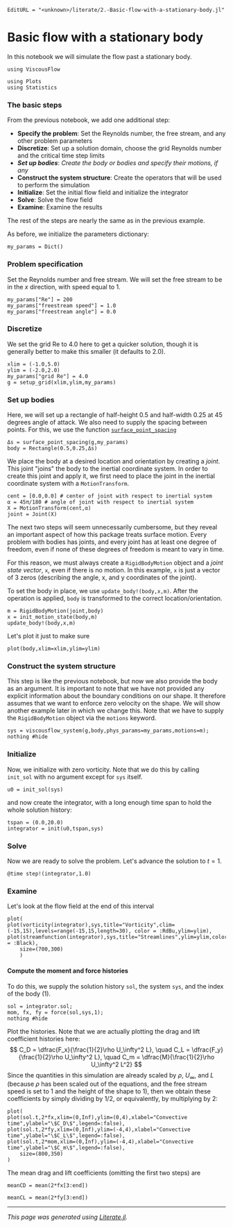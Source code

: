 ```@meta
EditURL = "<unknown>/literate/2.-Basic-flow-with-a-stationary-body.jl"
```

# Basic flow with a stationary body
In this notebook we will simulate the flow past a stationary body.

````@example 2.-Basic-flow-with-a-stationary-body
using ViscousFlow
````

````@example 2.-Basic-flow-with-a-stationary-body
using Plots
using Statistics
````

### The basic steps
From the previous notebook, we add one additional step:
* **Specify the problem**: Set the Reynolds number, the free stream, and any other problem parameters
* **Discretize**: Set up a solution domain, choose the grid Reynolds number and the critical time step limits
* ***Set up bodies***: *Create the body or bodies and specify their motions, if any*
* **Construct the system structure**: Create the operators that will be used to perform the simulation
* **Initialize**: Set the initial flow field and initialize the integrator
* **Solve**: Solve the flow field
* **Examine**: Examine the results

The rest of the steps are nearly the same as in the previous example.

As before, we initialize the parameters dictionary:

````@example 2.-Basic-flow-with-a-stationary-body
my_params = Dict()
````

### Problem specification
Set the Reynolds number and free stream. We will set the free stream to be in the $x$ direction, with speed equal to 1.

````@example 2.-Basic-flow-with-a-stationary-body
my_params["Re"] = 200
my_params["freestream speed"] = 1.0
my_params["freestream angle"] = 0.0
````

### Discretize
We set the grid Re to 4.0 here to get a quicker solution, though it is generally
better to make this smaller (it defaults to 2.0).

````@example 2.-Basic-flow-with-a-stationary-body
xlim = (-1.0,5.0)
ylim = (-2.0,2.0)
my_params["grid Re"] = 4.0
g = setup_grid(xlim,ylim,my_params)
````

### Set up bodies
Here, we will set up a rectangle of half-height 0.5 and half-width 0.25
at 45 degrees angle of attack. We also need to supply the spacing between points. For this, we use
the function [`surface_point_spacing`](@ref)

````@example 2.-Basic-flow-with-a-stationary-body
Δs = surface_point_spacing(g,my_params)
body = Rectangle(0.5,0.25,Δs)
````

We place the body at a desired location and orientation by creating a *joint*.
This joint "joins" the body to the inertial coordinate system. In order
to create this joint and apply it, we first need to place the joint in the inertial
coordinate system with a `MotionTransform`.

````@example 2.-Basic-flow-with-a-stationary-body
cent = [0.0,0.0] # center of joint with respect to inertial system
α = 45π/180 # angle of joint with respect to inertial system
X = MotionTransform(cent,α)
joint = Joint(X)
````

The next two steps will seem unnecessarily cumbersome, but they reveal
an important aspect of how this package treats surface motion. Every
problem with bodies has joints, and every joint has at least one degree
of freedom, even if none of these degrees of freedom is meant to vary in time.

For this reason, we must always create a `RigidBodyMotion` object and a
*joint state vector*, `x`, even if there is no motion. In this example,
`x` is just a vector of 3 zeros (describing the angle, x, and y
coordinates of the joint).

To set the body in place, we use `update_body!(body,x,m)`. After the operation is
applied, `body` is transformed to the correct location/orientation.

````@example 2.-Basic-flow-with-a-stationary-body
m = RigidBodyMotion(joint,body)
x = init_motion_state(body,m)
update_body!(body,x,m)
````

Let's plot it just to make sure

````@example 2.-Basic-flow-with-a-stationary-body
plot(body,xlim=xlim,ylim=ylim)
````

### Construct the system structure
This step is like the previous notebook, but now we also provide the body as an argument. It is important
to note that we have not provided any explicit information about the boundary conditions on our shape.
It therefore assumes that we want to enforce zero velocity on the shape. We will show another
example later in which we change this. Note that we have to supply the `RigidBodyMotion`
object via the `motions` keyword.

````@example 2.-Basic-flow-with-a-stationary-body
sys = viscousflow_system(g,body,phys_params=my_params,motions=m);
nothing #hide
````

### Initialize
Now, we initialize with zero vorticity. Note that we do this by calling
`init_sol` with no argument except for `sys` itself.

````@example 2.-Basic-flow-with-a-stationary-body
u0 = init_sol(sys)
````

and now create the integrator, with a long enough time span to hold the whole
solution history:

````@example 2.-Basic-flow-with-a-stationary-body
tspan = (0.0,20.0)
integrator = init(u0,tspan,sys)
````

### Solve
Now we are ready to solve the problem. Let's advance the solution to $t = 1$.

````@example 2.-Basic-flow-with-a-stationary-body
@time step!(integrator,1.0)
````

### Examine
Let's look at the flow field at the end of this interval

````@example 2.-Basic-flow-with-a-stationary-body
plot(
plot(vorticity(integrator),sys,title="Vorticity",clim=(-15,15),levels=range(-15,15,length=30), color = :RdBu,ylim=ylim),
plot(streamfunction(integrator),sys,title="Streamlines",ylim=ylim,color = :Black),
    size=(700,300)
    )
````

#### Compute the moment and force histories
To do this, we supply the solution history `sol`, the system `sys`, and the index
of the body (1).

````@example 2.-Basic-flow-with-a-stationary-body
sol = integrator.sol;
mom, fx, fy = force(sol,sys,1);
nothing #hide
````

Plot the histories. Note that we are actually plotting the drag and lift
coefficient histories here:
$$ C_D = \dfrac{F_x}{\frac{1}{2}\rho U_\infty^2 L}, \quad C_L = \dfrac{F_y}{\frac{1}{2}\rho U_\infty^2 L}, \quad C_m = \dfrac{M}{\frac{1}{2}\rho U_\infty^2 L^2} $$
Since the quantities in this simulation are already scaled by $\rho$, $U_\infty$, and $L$
(because $\rho$ has been scaled out of the equations, and the free stream speed is
set to 1 and the height of the shape to 1), then we obtain these coefficients by
simply dividing by 1/2, or equivalently, by multiplying by 2:

````@example 2.-Basic-flow-with-a-stationary-body
plot(
plot(sol.t,2*fx,xlim=(0,Inf),ylim=(0,4),xlabel="Convective time",ylabel="\$C_D\$",legend=:false),
plot(sol.t,2*fy,xlim=(0,Inf),ylim=(-4,4),xlabel="Convective time",ylabel="\$C_L\$",legend=:false),
plot(sol.t,2*mom,xlim=(0,Inf),ylim=(-4,4),xlabel="Convective time",ylabel="\$C_m\$",legend=:false),
    size=(800,350)
)
````

The mean drag and lift coefficients (omitting the first two steps) are

````@example 2.-Basic-flow-with-a-stationary-body
meanCD = mean(2*fx[3:end])
````

````@example 2.-Basic-flow-with-a-stationary-body
meanCL = mean(2*fy[3:end])
````

---

*This page was generated using [Literate.jl](https://github.com/fredrikekre/Literate.jl).*

